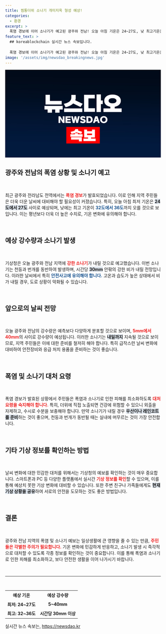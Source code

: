 ```yaml
---
title: 찜통더위 소나기 개미지옥 형성 예상!
categories:
  - 환경
excerpt: >
  폭염 경보에 이어 소나기가 예고된 광주와 전남! 오늘 아침 기온은 24~27도, 낮 최고기온은 최고 36도까지 상승합니다. 천둥과 번개를 동반한 강한 소나기도 예상되니, 기상 변화에 주의하세요!
feature_text: >
  ## koreablockchain 실시간 뉴스 속보입니다.

  폭염 경보에 이어 소나기가 예고된 광주와 전남! 오늘 아침 기온은 24~27도, 낮 최고기온은 최고 36도까지 상승합니다. 천둥과 번개를 동반한 강한 소나기도 예상되니, 기상 변화에 주의하세요!
image: '/assets/img/newsdao_breakingnews.jpg'
---
```


<p><img src="/assets/img/newsdao_breakingnews.jpg" alt="koreablockchain 속보" /></p>

<h2 data-ke-size="size26">광주와 전남의 폭염 상황 및 소나기 예고</h2>

<p data-ke-size="size16">&nbsp;</p>

<p>최근 광주와 전라남도 전역에서는 <b><span style="color: #ee2323;">폭염 경보</span></b>가 발효되었습니다. 이로 인해 지역 주민들은 더욱 더운 날씨에 대비해야 할 필요성이 커졌습니다. 특히, 오늘 아침 최저 기온은 <b><span style="background-color: #21538527;">24도에서 27도</span></b> 사이로 예상되며, 낮에는 최고 기온이 <b><span style="color: #1a5490;">32도에서 36도</span></b>까지 오를 것으로 보입니다. 이는 평년보다 더욱 더 높은 수치로, 기온 변화에 유의해야 합니다.</p>

<p data-ke-size="size16">&nbsp;</p>

<h2 data-ke-size="size26">예상 강수량과 소나기 발생</h2>

<p data-ke-size="size16">&nbsp;</p>

<p>기상청은 오늘 광주와 전남 지역에 <b><span style="color: #ee2323;">강한 소나기</span></b>가 내릴 것으로 예고했습니다. 이번 소나기는 천둥과 번개를 동반하여 발생하며, 시간당 <b><span style="background-color: #21538527;">30mm</span></b> 안팎의 강한 비가 내릴 전망입니다. 이러한 날씨에서 특히 <b><span style="color: #1a5490;">안전사고에 유의해야 합니다.</span></b> 고온과 습도가 높은 상태에서 비가 내릴 경우, 도로 상황이 악화될 수 있습니다.</p>

<p data-ke-size="size16">&nbsp;</p>

<h2 data-ke-size="size26">앞으로의 날씨 전망</h2>

<p data-ke-size="size16">&nbsp;</p>

<p>오늘 광주와 전남의 강수량은 예측보다 다양하게 분포할 것으로 보이며, <b><span style="color: #ee2323;">5mm에서 40mm</span></b>의 사이로 강수량이 예상됩니다. 이러한 소나기는 <b><span style="background-color: #21538527;">내일까지</span></b> 지속될 것으로 보이므로, 지역 주민들은 이에 대한 준비를 철저히 해야 합니다. 특히 급작스런 날씨 변화에 대비하여 안전장비와 응급 처치 용품을 준비하는 것이 좋습니다.</p>

<p data-ke-size="size16">&nbsp;</p>

<h2 data-ke-size="size26">폭염 및 소나기 대처 요령</h2>

<p data-ke-size="size16">&nbsp;</p>

<p>폭염 경보가 발효된 상황에서 주민들은 폭염과 소나기로 인한 피해를 최소화하도록 <b><span style="color: #ee2323;">대처 요령을 숙지해야 합니다.</span></b> 특히, 더위에 직접 노출되면 건강에 위험할 수 있으니 외출을 자제하고, 수시로 수분을 보충해야 합니다. 만약 소나기가 내릴 경우 <b><span style="background-color: #21538527;">우산이나 레인코트를 준비</span></b>하는 것이 좋으며, 천둥과 번개가 동반될 때는 실내에 머무르는 것이 가장 안전합니다.</p>

<p data-ke-size="size16">&nbsp;</p>

<h2 data-ke-size="size26">기타 기상 정보를 확인하는 방법</h2>

<p data-ke-size="size16">&nbsp;</p>

<p>날씨 변화에 대한 민감한 대처를 위해서는 기상청의 예보를 확인하는 것이 매우 중요합니다. 스마트폰과 PC 등 다양한 플랫폼에서 실시간 <b><span style="color: #ee2323;">기상 정보를 확인</span></b>할 수 있으며, 이를 통해 예상치 못한 기상 변화에 대비할 수 있습니다. 또한 주변 친구나 가족들에게도 <b><span style="background-color: #21538527;">현재 기상 상황을 공유</span></b>하여 서로의 안전을 도모하는 것도 좋은 방법입니다.</p>

<p data-ke-size="size16">&nbsp;</p>

<h2 data-ke-size="size26">결론</h2>

<p data-ke-size="size16">&nbsp;</p>

<p>광주와 전남 지역의 폭염 및 소나기 예보는 일상생활에 큰 영향을 줄 수 있는 만큼, <b><span style="color: #ee2323;">주민들은 각별한 주의가 필요합니다.</span></b> 기온 변화에 민감하게 반응하고, 소나기 발생 시 즉각적으로 대처할 수 있도록 각종 정보를 확인하는 것이 중요합니다. 이를 통해 폭염과 소나기로 인한 피해를 최소화하고, 보다 안전한 생활을 이어 나가시기 바랍니다.</p>

<p data-ke-size="size16">&nbsp;</p>

<hr>

<p data-ke-size="size16">&nbsp;</p>

<table style="width: 100%; border-collapse: collapse; border: 0; table-layout: fixed;">
    <tbody>
        <tr style="height: 30px;">
            <td style="text-align: center; height: 17px;"><b>예상 기온</b></td>
            <td style="text-align: center; height: 17px;"><b>예상 강수량</b></td>
        </tr>
        <tr style="height: 30px;">
            <td style="text-align: center; height: 17px;"><b>최저: 24~27도</b></td>
            <td style="text-align: center; height: 17px;"><b>5~40mm</b></td>
        </tr>
        <tr style="height: 30px;">
            <td style="text-align: center; height: 17px;"><b>최고: 32~36도</b></td>
            <td style="text-align: center; height: 17px;"><b>시간당 30mm 이상</b></td>
        </tr>
    </tbody>
</table>
실시간 뉴스 속보는, <a href="https://newsdao.kr" rel="dofollow">https://newsdao.kr</a>



